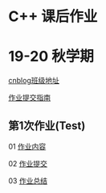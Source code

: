 # C++ 课后作业
# 19-20 秋学期

[cnblog班级地址](https://edu.cnblogs.com/campus/njust/LuClass)

[作业提交指南](https://app.yinxiang.com/fx/b499dd00-20ce-4945-9596-9f9b70c68e22)

## 第1次作业(Test)

01 [作业内容](https://edu.cnblogs.com/campus/njust/LuClass/homework/8675)

02 [作业提交](https://github.com/LuClass/Homework19Autumn/tree/master/%E7%AC%AC1%E6%AC%A1%E4%BD%9C%E4%B8%9A(Test))

03 [作业总结](https://www.cnblogs.com/LuClass/p/11591930.html)





